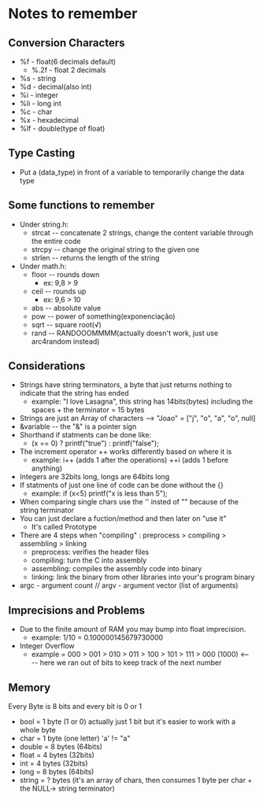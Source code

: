 # Notes to remember

## Conversion Characters

* %f - float(6 decimals default)
    * %.2f - float 2 decimals
* %s - string
* %d - decimal(also int)
* %i - integer
* %li - long int
* %c - char
* %x - hexadecimal
* %lf - double(type of float)

## Type Casting

* Put a (data_type) in front of a variable to temporarily change the data type

## Some functions to remember

* Under string.h:
    * strcat -- concatenate 2 strings, change the content variable through the entire code
    * strcpy -- change the original string to the given one
    * strlen -- returns the length of the string 
* Under math.h:
    * floor -- rounds down
        * ex: 9,8 > 9
    * ceil -- rounds up
        * ex: 9,6 > 10
    * abs -- absolute value
    * pow -- power of something(exponenciação)
    * sqrt -- square root(√)
    * rand -- RANDOOOMMMM(actually doesn't work, just use arc4random instead)

## Considerations

* Strings have string terminators, a byte that just returns nothing to indicate that the string has ended
    * example: "I love Lasagna", this string has 14bits(bytes) including the spaces + the terminator = 15 bytes
* Strings are just an Array of characters --> "Joao" = ["j", "o", "a", "o", null]
* &variable -- the "&" is a pointer sign
* Shorthand if statments can be done like:
    * (x == 0) ? printf("true") : printf("false");
* The increment operator ++ works differently based on where it is
    * example: i++ (adds 1 after the operations) ++i (adds 1 before anything)
* Integers are 32bits long, longs are 64bits long
* If statments of just one line of code can be done without the {}
    * example: if (x<5) printf("x is less than 5");
* When comparing single chars use the '' insted of "" because of the string terminator
* You can just declare a fuction/method and then later on "use it"
    * It's called Prototype 
* There are 4 steps when "compiling" : preprocess > compiling > assembling > linking
    * preprocess: verifies the header files
    * compiling: turn the C into assembly
    * assembling: compiles the assembly code into binary
    * linking: link the binary from other libraries into your's program binary
* argc - argument count // argv - argument vector (list of arguments)

## Imprecisions and Problems

* Due to the finite amount of RAM you may bump into float imprecision.
    * example: 1/10 = 0.100000145679730000
* Integer Overflow
    * example = 000 > 001 > 010 > 011 > 100 > 101 > 111 > 000 (1000) <---- here we ran out of bits to keep track of the next number

## Memory

Every Byte is 8 bits and every bit is 0 or 1

* bool   = 1 byte (1 or 0) actually just 1 bit but it's easier to work with a whole byte
* char   = 1 byte (one letter) 'a' != "a"
* double = 8 bytes (64bits)
* float  = 4 bytes (32bits)
* int    = 4 bytes (32bits)
* long   = 8 bytes (64bits)
* string = ? bytes (it's an array of chars, then consumes 1 byte per char + the NULL-> string terminator)